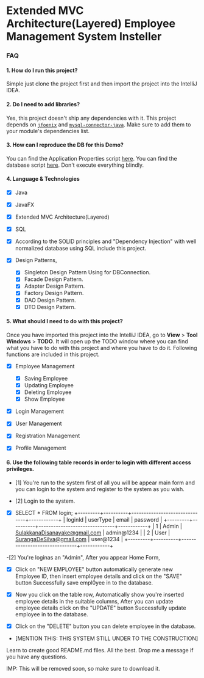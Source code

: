 # Extended MVC Architecture(Layered) Employee Management System Insteller

### FAQ

#### 1. How do I run this project?

Simple just clone the project first and then import the project into the IntelliJ IDEA.

#### 2. Do I need to add libraries?

Yes, this project doesn't ship any dependencies with it. 
This project depends on [`jfoenix`](https://mvnrepository.com/artifact/com.jfoenix/jfoenix/8.0.10) and
[`mysql-connector-java`](https://mvnrepository.com/artifact/mysql/mysql-connector-java/8.0.21). Make sure to add them  to your module's dependencies list.  

#### 3. How can I reproduce the DB for this Demo?

You can find the Application Properties script [here](resources/application.properties).
You can find the database script [here](src/db/DBScript). Don't execute everything blindly.

#### 4. Language & Technologies

- [x] Java
- [x] JavaFX 
- [x] Extended MVC Architecture(Layered) 
- [x] SQL

- [x] According to the SOLID principles and "Dependency Injection" with well normalized database using SQL include this project.
- [x] Design Patterns,
  - [x] Singleton Design Pattern Using for DBConnection.
  - [x] Facade Design Pattern.
  - [x] Adapter Design Pattern.
  - [x] Factory Design Pattern.
  - [x] DAO Design Pattern.
  - [x] DTO Design Pattern. 

#### 5. What should I need to do with this project?
 
Once you have imported this project into the IntelliJ IDEA, 
go to **View** > **Tool Windows** > **TODO**. It will open up the TODO window where you can find what you have to do with this project and where you have to do it.
Following functions are included in this project.
- [x] Employee Management
  - [x] Saving Employee
  - [x] Updating Employee
  - [x] Deleting Employee
  - [x] Show Employee
  
- [x] Login Management
 
- [x] User Management

- [x] Registration Management

- [x] Profile Management


#### 6. Use the following table records in order to login with different access privileges.

- [1] You're run to the system first of all you will be appear main form and you can login to the
system and register to the system as you wish.

- [2] Login to the system.
- [x] SELECT * FROM login;
+---------+----------+-------------------------------+------------+
| loginId | userType | email                         | password   |
+---------+----------+-------------------------------+------------+
|       1 | Admin    | SulakkanaDisanayake@gmail.com | admin@1234 |
|       2 | User     | SurangaDeSilva@gmail.com      | user@1234  |
+---------+----------+-------------------------------+------------+

-[2] You're loginas an "Admin", After you appear Home Form, 
-[x] Click on "NEW EMPLOYEE" button automatically generate new Employee ID, then insert employee
details and click on the "SAVE" button Successfully save empl0yee in to the database.

-[x] Now you click on the table row, Automatically show you're inserted employee details in the
suitable columns, After you can update employee details click on the "UPDATE" button
Successfully update employee in to the database. 

-[x] Click on the "DELETE" button you can delete employee in the database.

- [MENTION THIS: THIS SYSTEM STILL UNDER TO THE CONSTRUCTION]


Learn to create good README.md files. All the best. Drop me a message if you have any questions.
 
IMP: This will be removed soon, so make sure to download it.
